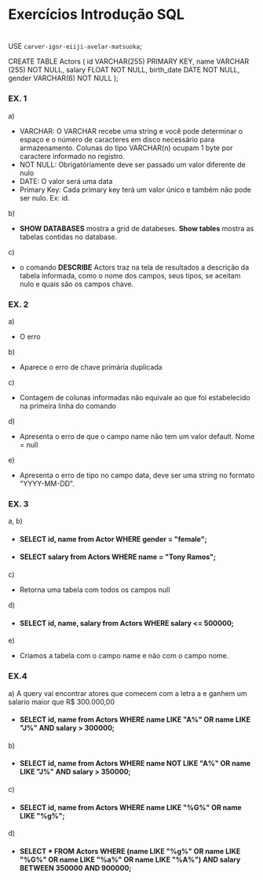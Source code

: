 # Exercícios Introdução SQL <h1>
USE `carver-igor-eiiji-avelar-matsuoka`;

CREATE TABLE Actors (
	id VARCHAR(255) PRIMARY KEY,
	name VARCHAR (255) NOT NULL,
	salary FLOAT NOT NULL,
	birth_date DATE NOT NULL,
	gender VARCHAR(6) NOT NULL
);

### EX. 1
a)
* VARCHAR: O VARCHAR recebe uma string e você pode  determinar o espaço e o número de caracteres em disco necessário para armazenamento. Colunas do tipo VARCHAR(n) ocupam 1 byte por caractere informado no registro.
* NOT NULL: Obrigatóriamente deve ser passado um valor diferente de nulo
* DATE: O valor será uma data
* Primary Key: Cada primary key terá um valor único e também não pode ser nulo. Ex: id.

b)
* <b>SHOW DATABASES</b> mostra a grid de databeses. <b>Show tables</b> mostra as tabelas contidas no database.

c)
* o comando <b>DESCRIBE</b> Actors traz na tela de resultados a descrição da tabela informada, como o nome dos campos, seus tipos, se aceitam nulo e quais são os campos chave.

### EX. 2
a)
* O erro 

b)
* Aparece o erro de chave primária duplicada

c)
* Contagem de colunas informadas não equivale ao que foi estabelecido na primeira linha do comando

d)
* Apresenta o erro de que o campo name não tem um valor default. Nome = null

e)
* Apresenta o erro de tipo no campo data, deve ser uma string no formato "YYYY-MM-DD".

### EX. 3
a, b)
* #### SELECT id, name from Actor WHERE gender = "female";
* #### SELECT salary from Actors WHERE name = "Tony Ramos";

c)
* Retorna uma tabela com todos os campos null

d)
* #### SELECT id, name, salary from Actors WHERE salary <= 500000;

e)
* Criamos a tabela com o campo name e não com o campo nome.

### EX.4
a) A query vai encontrar atores que comecem com a letra a e ganhem um salario maior que R$ 300.000,00
* #### SELECT id, name from Actors WHERE name LIKE "A%" OR name LIKE "J%" AND salary > 300000;

b) 
* #### SELECT id, name from Actors WHERE name NOT LIKE "A%" OR name LIKE "J%" AND salary > 350000;

c)
* #### SELECT id, name from Actors WHERE name LIKE "%G%" OR name LIKE "%g%";

d) 
* #### SELECT * FROM Actors WHERE (name LIKE "%g%" OR name LIKE "%G%" OR name LIKE "%a%" OR name LIKE "%A%") AND salary BETWEEN 350000 AND 900000;


